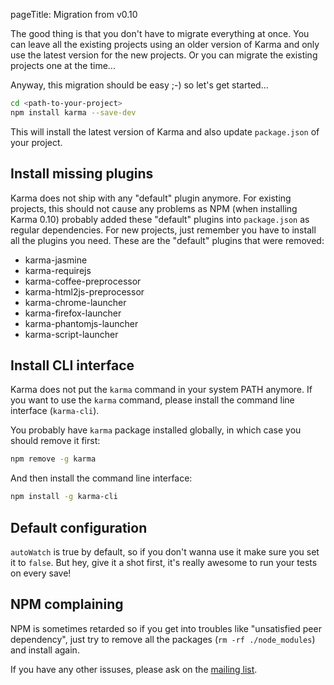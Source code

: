 pageTitle: Migration from v0.10


The good thing is that you don't have to migrate everything at once.
You can leave all the existing projects using an older version of Karma and only use the latest
version for the new projects. Or you can migrate the existing projects one at the time...


Anyway, this migration should be easy ;-) so let's get started...

```bash
cd <path-to-your-project>
npm install karma --save-dev
```
This will install the latest version of Karma and also update `package.json` of your project.


## Install missing plugins
Karma does not ship with any "default" plugin anymore.
For existing projects, this should not cause any problems as NPM (when installing Karma 0.10) probably added these "default" plugins into `package.json` as regular dependencies.
For new projects, just remember you have to install all the plugins you need. These are the "default" plugins that were removed:
- karma-jasmine
- karma-requirejs
- karma-coffee-preprocessor
- karma-html2js-preprocessor
- karma-chrome-launcher
- karma-firefox-launcher
- karma-phantomjs-launcher
- karma-script-launcher


## Install CLI interface
Karma does not put the `karma` command in your system PATH anymore.
If you want to use the `karma` command, please install the command line interface (`karma-cli`).

You probably have `karma` package installed globally, in which case you should remove it first:
```bash
npm remove -g karma
```

And then install the command line interface:
```bash
npm install -g karma-cli
```


## Default configuration
`autoWatch` is true by default, so if you don't wanna use it make sure you set it to `false`. But hey, give it a shot first, it's really awesome to run your tests on every save!


## NPM complaining
NPM is sometimes retarded so if you get into troubles like "unsatisfied peer dependency", just try to remove all the packages (`rm -rf ./node_modules`) and install again.

If you have any other issuses, please ask on the [mailing list].


[mailing list]: https://groups.google.com/forum/?fromgroups#!forum/karma-users
